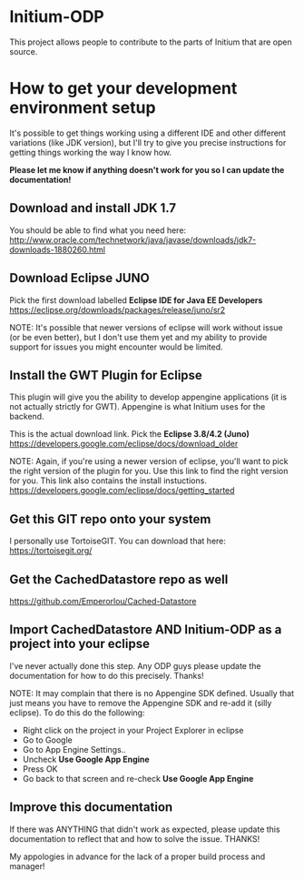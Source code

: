 # Initium-ODP
This project allows people to contribute to the parts of Initium that are open source.       

# How to get your development environment setup
It's possible to get things working using a different IDE and other different variations (like JDK version), but I'll try to give you precise instructions for getting things working the way I know how. 

**Please let me know if anything doesn't work for you so I can update the documentation!**

## Download and install JDK 1.7
You should be able to find what you need here:
http://www.oracle.com/technetwork/java/javase/downloads/jdk7-downloads-1880260.html

## Download Eclipse JUNO
Pick the first download labelled **Eclipse IDE for Java EE Developers**
https://eclipse.org/downloads/packages/release/juno/sr2

NOTE: It's possible that newer versions of eclipse will work without issue (or be even better), but I don't use them yet and my ability to provide support for issues you might encounter would be limited.

## Install the GWT Plugin for Eclipse
This plugin will give you the ability to develop appengine applications (it is not actually strictly for GWT). Appengine is what Initium uses for the backend.

This is the actual download link. Pick the **Eclipse 3.8/4.2 (Juno)**
https://developers.google.com/eclipse/docs/download_older

NOTE: Again, if you're using a newer version of eclipse, you'll want to pick the right version of the plugin for you.
Use this link to find the right version for you. 
This link also contains the install instuctions.
https://developers.google.com/eclipse/docs/getting_started

## Get this GIT repo onto your system
I personally use TortoiseGIT. You can download that here: 
https://tortoisegit.org/

## Get the CachedDatastore repo as well
https://github.com/Emperorlou/Cached-Datastore

## Import CachedDatastore AND Initium-ODP as a project into your eclipse
I've never actually done this step. Any ODP guys please update the documentation for how to do this precisely. Thanks!

NOTE: It may complain that there is no Appengine SDK defined. Usually that just means you have to remove the Appengine SDK and re-add it (silly eclipse). To do this do the following:
 - Right click on the project in your Project Explorer in eclipse
 - Go to Google
 - Go to App Engine Settings..
 - Uncheck **Use Google App Engine**
 - Press OK
 - Go back to that screen and re-check **Use Google App Engine**

## Improve this documentation
If there was ANYTHING that didn't work as expected, please update this documentation to reflect that and how to solve the issue. THANKS!


My appologies in advance for the lack of a proper build process and manager!


